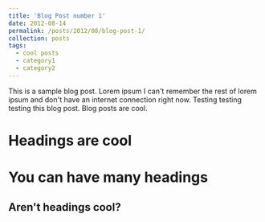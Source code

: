 ```yaml
---
title: 'Blog Post number 1'
date: 2012-08-14
permalink: /posts/2012/08/blog-post-1/
collection: posts
tags:
  - cool posts
  - category1
  - category2
---
```


This is a sample blog post. Lorem ipsum I can't remember the rest of lorem ipsum and don't have an internet connection right now. Testing testing testing this blog post. Blog posts are cool.

Headings are cool
======

You can have many headings
======

Aren't headings cool?
------

